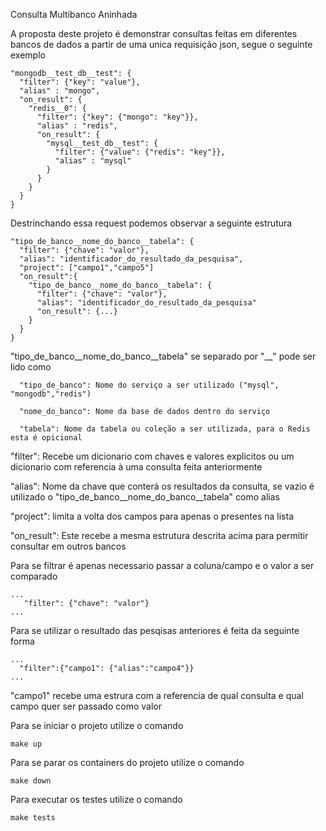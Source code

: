 Consulta Multibanco Aninhada

A proposta deste projeto é demonstrar consultas feitas em diferentes bancos de dados a partir de uma unica requisição json, segue o seguinte exemplo
```
"mongodb__test_db__test": {
  "filter": {"key": "value"},
  "alias" : "mongo",
  "on_result": {
    "redis__0": {
      "filter": {"key": {"mongo": "key"}},
      "alias" : "redis",
      "on_result": {
        "mysql__test_db__test": {
          "filter": {"value": {"redis": "key"}},
          "alias" : "mysql"
        }
      }
    }
  }
}
```

Destrinchando essa request podemos observar a seguinte estrutura
```
"tipo_de_banco__nome_do_banco__tabela": {
  "filter": {"chave": "valor"},
  "alias": "identificador_do_resultado_da_pesquisa",
  "project": ["campo1","campo5"]
  "on_result":{
    "tipo_de_banco__nome_do_banco__tabela": {
      "filter": {"chave": "valor"},
      "alias": "identificador_do_resultado_da_pesquisa"
      "on_result": {...}
    }
  }
}
```

"tipo_de_banco__nome_do_banco__tabela" se separado por "__" pode ser lido como
```
  "tipo_de_banco": Nome do serviço a ser utilizado ("mysql", "mongodb","redis")
  
  "nome_do_banco": Nome da base de dados dentro do serviço
  
  "tabela": Nome da tabela ou coleção a ser utilizada, para o Redis esta é opicional
```

"filter": Recebe um dicionario com chaves e valores explicitos ou um dicionario com referencia à uma consulta feita anteriormente

"alias": Nome da chave que conterá os resultados da consulta, se vazio é utilizado o "tipo_de_banco__nome_do_banco__tabela" como alias

"project": limita a volta dos campos para apenas o presentes na lista

"on_result": Este recebe a mesma estrutura descrita acima para permitir consultar em outros bancos

Para se filtrar é apenas necessario passar a coluna/campo e o valor a ser comparado
```
...
   "filter": {"chave": "valor"}
...
```

Para se utilizar o resultado das pesqisas anteriores é feita da seguinte forma
```
...
  "filter":{"campo1": {"alias":"campo4"}}
...
```
"campo1" recebe uma estrura com a referencia de qual consulta e qual campo quer ser passado como valor

Para se iniciar o projeto utilize o comando
```
make up
```

Para se parar os containers do projeto utilize o comando
```
make down
```

Para executar os testes utilize o comando
```
make tests
```
